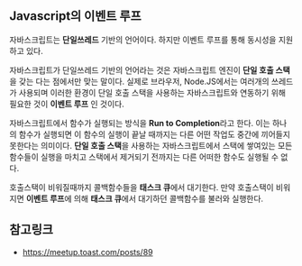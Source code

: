## Javascript의 이벤트 루프

자바스크립트는 **단일쓰레드** 기반의 언어이다. 하지만 이벤트 루프를 통해 동시성을 지원하고 있다.

자바스크립트가 단일쓰레드 기반의 언어라는 것은 자바스크립트 엔진이 **단일 호출 스택**을 갖는 다는 점에서만 맞는 말이다.
실제로 브라우저, Node.JS에서는 여러개의 쓰레드가 사용되며 이러한 환경이 단일 호출 스택을 사용하는 자바스크립트와 연동하기 위해 필요한 것이 **이벤트 루프** 인 것이다. 


자바스크립트에서 함수가 실행되는 방식을 **Run to Completion**라고 한다. 이는 하나의 함수가 실행되면 이 함수의 실행이 끝날 때까지는 다른 어떤 작업도 중간에 끼어들지 못한다는 의미이다. **단일 호출 스택**을 사용하는 자바스크립트에서 스택에 쌓여있는 모든 함수들이 실행을 마치고 스택에서 제거되기 전까지는 다른 어떠한 함수도 실행될 수 없다. 

호출스택이 비워질때까지 콜백함수들을 **태스크 큐**에서 대기한다. 만약 호출스택이 비워지면 **이벤트 루프**에 의해 
**태스크 큐**에서 대기하던 콜백함수를 불러와 실행한다.

## 참고링크
- https://meetup.toast.com/posts/89
